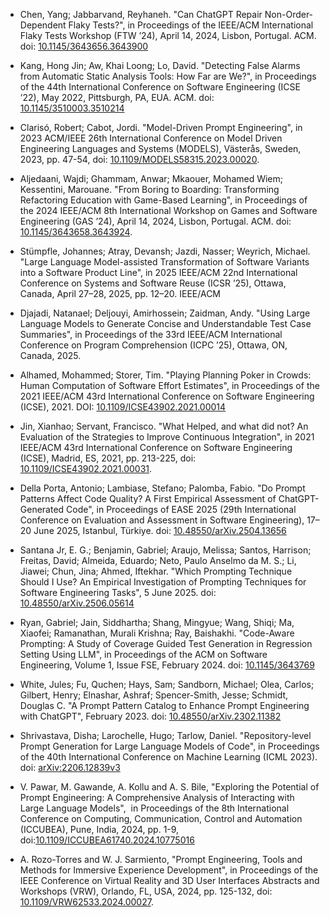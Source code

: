 * Chen, Yang; Jabbarvand, Reyhaneh. "Can ChatGPT Repair Non-Order-Dependent Flaky Tests?", in Proceedings of the IEEE/ACM International Flaky Tests Workshop (FTW ’24), April 14, 2024, Lisbon, Portugal. ACM. doi: [10.1145/3643656.3643900](https://doi.org/10.1145/3643656.3643900)

* Kang, Hong Jin; Aw, Khai Loong; Lo, David. "Detecting False Alarms from Automatic Static Analysis Tools: How Far are We?", in Proceedings of the 44th International Conference on Software Engineering (ICSE ’22), May 2022, Pittsburgh, PA, EUA. ACM. doi: [10.1145/3510003.3510214](https://dl.acm.org/doi/abs/10.1145/3510003.3510214)

* Clarisó, Robert; Cabot, Jordi. "Model-Driven Prompt Engineering", in 2023 ACM/IEEE 26th International Conference on Model Driven Engineering Languages and Systems (MODELS), Västerås, Sweden, 2023, pp. 47-54, doi: [10.1109/MODELS58315.2023.00020](https://doi.ieeecomputersociety.org/10.1109/MODELS58315.2023.00020).

* Aljedaani, Wajdi; Ghammam, Anwar; Mkaouer, Mohamed Wiem; Kessentini, Marouane. "From Boring to Boarding: Transforming Refactoring Education with Game-Based Learning", in Proceedings of the 2024 IEEE/ACM 8th International Workshop on Games and Software Engineering (GAS ’24), April 14, 2024, Lisbon, Portugal. ACM. doi: [10.1145/3643658.3643924](https://doi.org/10.1145/3643658.3643924).

* Stümpfle, Johannes; Atray, Devansh; Jazdi, Nasser; Weyrich, Michael. "Large Language Model-assisted Transformation of Software Variants into a Software Product Line", in 2025 IEEE/ACM 22nd International Conference on Systems and Software Reuse (ICSR ’25), Ottawa, Canada, April 27–28, 2025, pp. 12–20. IEEE/ACM

* Djajadi, Natanael; Deljouyi, Amirhossein; Zaidman, Andy. "Using Large Language Models to Generate Concise and Understandable Test Case Summaries", in Proceedings of the 33rd IEEE/ACM International Conference on Program Comprehension (ICPC ’25), Ottawa, ON, Canada, 2025.

* Alhamed, Mohammed; Storer, Tim. "Playing Planning Poker in Crowds: Human Computation of Software Effort Estimates", in Proceedings of the 2021 IEEE/ACM 43rd International Conference on Software Engineering (ICSE), 2021. DOI: [10.1109/ICSE43902.2021.00014](https://doi.org/10.1109/ICSE43902.2021.00014)

* Jin, Xianhao; Servant, Francisco. "What Helped, and what did not? An Evaluation of the Strategies to Improve Continuous Integration", in 2021 IEEE/ACM 43rd International Conference on Software Engineering (ICSE), Madrid, ES, 2021, pp. 213-225, doi: [10.1109/ICSE43902.2021.00031](https://ieeexplore.ieee.org/document/9401965).

* Della Porta, Antonio; Lambiase, Stefano; Palomba, Fabio. "Do Prompt Patterns Affect Code Quality? A First Empirical Assessment of ChatGPT-Generated Code", in Proceedings of EASE 2025 (29th International Conference on Evaluation and Assessment in Software Engineering), 17–20 June 2025, Istanbul, Türkiye. doi: [10.48550/arXiv.2504.13656](https://doi.org/10.48550/arXiv.2504.13656)

* Santana Jr, E. G.; Benjamin, Gabriel; Araujo, Melissa; Santos, Harrison; Freitas, David; Almeida, Eduardo; Neto, Paulo Anselmo da M. S.; Li, Jiawei; Chun, Jina; Ahmed, Iftekhar. "Which Prompting Technique Should I Use? An Empirical Investigation of Prompting Techniques for Software Engineering Tasks", 5 June 2025. doi: [10.48550/arXiv.2506.05614](https://doi.org/10.48550/arXiv.2506.05614)

* Ryan, Gabriel; Jain, Siddhartha; Shang, Mingyue; Wang, Shiqi; Ma, Xiaofei; Ramanathan, Murali Krishna; Ray, Baishakhi. "Code-Aware Prompting: A Study of Coverage Guided Test Generation in Regression Setting Using LLM", in Proceedings of the ACM on Software Engineering, Volume 1, Issue FSE, February 2024. doi: [10.1145/3643769](https://doi.org/10.1145/3643769)

* White, Jules; Fu, Quchen; Hays, Sam; Sandborn, Michael; Olea, Carlos; Gilbert, Henry; Elnashar, Ashraf; Spencer-Smith, Jesse; Schmidt, Douglas C. "A Prompt Pattern Catalog to Enhance Prompt Engineering with ChatGPT", February 2023. doi: [10.48550/arXiv.2302.11382](https://doi.org/10.48550/arXiv.2302.11382)

* Shrivastava, Disha; Larochelle, Hugo; Tarlow, Daniel. "Repository-level Prompt Generation for Large Language Models of Code", in Proceedings of the 40th International Conference on Machine Learning (ICML 2023). doi: [arXiv:2206.12839v3](https://doi.org/10.48550/arXiv.2206.12839)

* V. Pawar, M. Gawande, A. Kollu and A. S. Bile, "Exploring the Potential of Prompt Engineering: A Comprehensive Analysis of Interacting with Large Language Models",  in Proceedings of the 8th International Conference on Computing, Communication, Control and Automation (ICCUBEA), Pune, India, 2024, pp. 1-9, doi:[10.1109/ICCUBEA61740.2024.10775016](https://ieeexplore.ieee.org/document/10775016)

* A. Rozo-Torres and W. J. Sarmiento, "Prompt Engineering, Tools and Methods for Immersive Experience Development", in Proceedings of the IEEE Conference on Virtual Reality and 3D User Interfaces Abstracts and Workshops (VRW), Orlando, FL, USA, 2024, pp. 125-132, doi: [10.1109/VRW62533.2024.00027](https://ieeexplore.ieee.org/document/10536286).
